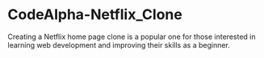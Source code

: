 # CodeAlpha-Netflix_Clone

Creating a Netflix home page clone is a popular one for those interested in learning web development and improving their skills as a beginner.

